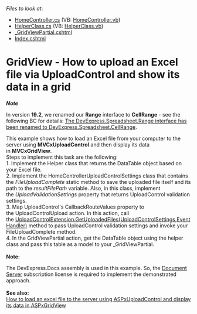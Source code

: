 <!-- default file list -->
*Files to look at*:

* [HomeController.cs](./CS/UploadControlApplication/Controllers/HomeController.cs) (VB: [HomeController.vb](./VB/UploadControlApplication/Controllers/HomeController.vb))
* [HelperClass.cs](./CS/UploadControlApplication/Models/HelperClass.cs) (VB: [HelperClass.vb](./VB/UploadControlApplication/Models/HelperClass.vb))
* [_GridViewPartial.cshtml](./CS/UploadControlApplication/Views/Home/_GridViewPartial.cshtml)
* [Index.cshtml](./CS/UploadControlApplication/Views/Home/Index.cshtml)
<!-- default file list end -->
# GridView - How to upload an Excel file via UploadControl and show its data in a grid

***Note***

In version **19.2**, we renamed our **Range** interface to **CellRange** - see the following BC for details: [The DevExpress.Spreadsheet.Range interface has been renamed to DevExpress.Spreadsheet.CellRange](https://supportcenter.devexpress.com/ticket/details/bc5125).

<p>This example shows how to load an Excel file from your computer to the server using <strong>MVCxUploadControl</strong> and then display its data in <strong>MVCxGridView</strong>. <br>Steps to implement this task are the following:<br>1. Implement the Helper class that returns the DataTable object based on your Excel file.<br>2. Implement the HomeControllerUploadControlSettings class that contains the <em>FileUploadComplete</em> static method to save the uploaded file itself and its path to the <em>resultFilePath </em>variable. Also, in this class, implement the <em>UploadValidationSettings</em> property that returns UploadControl validation settings. <br>3. Map UploadControl's CallbackRouteValues property to the UploadControlUpload action. In this action, call the <a href="https://documentation.devexpress.com/#AspNet/DevExpressWebMvcUploadControlExtension_GetUploadedFilestopic(amq38w)">UploadControlExtension.GetUploadedFiles(UploadControlSettings,EventHandler<FileUploadCompleteEventArgs>)</a> method to pass UploadControl validation settings and invoke your FileUploadComplete method. <br>4. In the GridViewPartial action, get the DataTable object using the helper class and pass this table as a model to your _GridViewPartial.<br><strong><br>Note:</strong></p>
<p>The DevExpress.Docs assembly is used in this example. So, the <a href="https://www.devexpress.com/Products/NET/Document-Server/">Document Server</a> subscription license is required to implement the demonstrated approach.<br><br><strong>See also:</strong><br><a href="https://www.devexpress.com/Support/Center/p/E5199">How to load an excel file to the server using ASPxUploadControl and display its data in ASPxGridView</a></p>

<br/>


